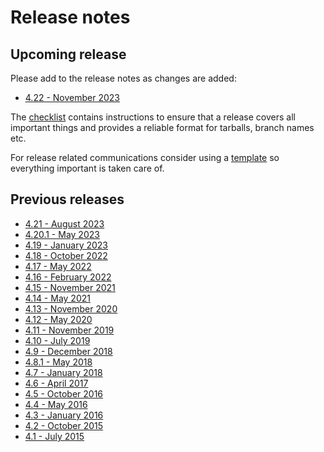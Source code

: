 # Release notes

## Upcoming release

Please add to the release notes as changes are added:
* [4.22 - November 2023](coreboot-4.22-relnotes.md)

The [checklist] contains instructions to ensure that a release covers all
important things and provides a reliable format for tarballs, branch
names etc.

For release related communications consider using a [template] so everything
important is taken care of.


## Previous releases

* [4.21   - August 2023](coreboot-4.21-relnotes.md)
* [4.20.1 - May 2023](coreboot-4.20.1-relnotes.md)
* [4.19   - January 2023](coreboot-4.19-relnotes.md)
* [4.18   - October 2022](coreboot-4.18-relnotes.md)
* [4.17   - May 2022](coreboot-4.17-relnotes.md)
* [4.16   - February 2022](coreboot-4.16-relnotes.md)
* [4.15   - November 2021](coreboot-4.15-relnotes.md)
* [4.14   - May 2021](coreboot-4.14-relnotes.md)
* [4.13   - November 2020](coreboot-4.13-relnotes.md)
* [4.12   - May 2020](coreboot-4.12-relnotes.md)
* [4.11   - November 2019](coreboot-4.11-relnotes.md)
* [4.10   - July 2019](coreboot-4.10-relnotes.md)
* [4.9    - December 2018](coreboot-4.9-relnotes.md)
* [4.8.1  - May 2018](coreboot-4.8.1-relnotes.md)
* [4.7    - January 2018](coreboot-4.7-relnotes.md)
* [4.6    - April 2017](coreboot-4.6-relnotes.md)
* [4.5    - October 2016](coreboot-4.5-relnotes.md)
* [4.4    - May 2016](coreboot-4.4-relnotes.md)
* [4.3    - January 2016](coreboot-4.3-relnotes.md)
* [4.2    - October 2015](coreboot-4.2-relnotes.md)
* [4.1    - July 2015](coreboot-4.1-relnotes.md)


[checklist]: checklist.md
[template]: templates.md
